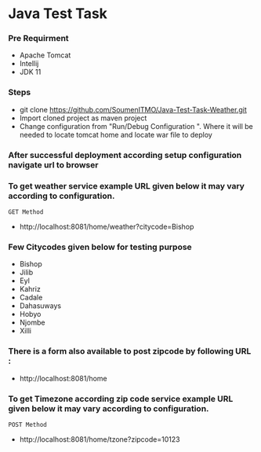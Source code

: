 # Java Test Task

### Pre Requirment
- Apache Tomcat
- Intellij
- JDK 11

### Steps
- git clone https://github.com/SoumenITMO/Java-Test-Task-Weather.git
- Import cloned project as maven project
- Change configuration from "Run/Debug Configuration ". Where it will be needed to locate tomcat home and locate war file
  to deploy
  
### After successful deployment according setup configuration navigate url to browser

### To get weather service example URL given below it may vary according to configuration.
````
GET Method
````
- http://localhost:8081/home/weather?citycode=Bishop

### Few Citycodes given below for testing purpose 
- Bishop
- Jilib
- Eyl
- Kahriz
- Cadale
- Dahasuways
- Hobyo
- Njombe
- Xilli

### There is a form also available to post zipcode by following URL :
- http://localhost:8081/home

### To get Timezone according zip code service example URL given below it may vary according to configuration.
````
POST Method
````
- http://localhost:8081/home/tzone?zipcode=10123
